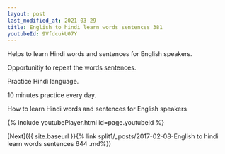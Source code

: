 ```yaml
---
layout: post
last_modified_at: 2021-03-29
title: English to hindi learn words sentences 381 
youtubeId: 9VfdcukU07Y
---
```

 
 
Helps to learn Hindi words and sentences for English speakers.

Opportunitiy to repeat the words sentences. 

Practice Hindi language. 
 
10 minutes practice every day. 
 
How to learn Hindi words and sentences for English speakers 
 
{% include youtubePlayer.html id=page.youtubeId %}
 
 
[Next]({{ site.baseurl }}{% link  split1/_posts/2017-02-08-English to hindi learn words sentences 644 .md%})
 
